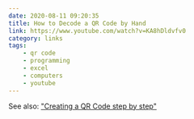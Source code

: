 ```yaml
---
date: 2020-08-11 09:20:35
title: How to Decode a QR Code by Hand
link: https://www.youtube.com/watch?v=KA8hDldvfv0
category: links
tags:
    - qr code
    - programming
    - excel
    - computers
    - youtube
---
```


See also: ["Creating a QR Code step by step"](https://www.nayuki.io/page/creating-a-qr-code-step-by-step)


